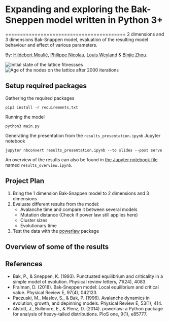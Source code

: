 # Expanding and exploring the Bak-Sneppen model written in Python 3+
=========================================
2 dimensions and 3 dimensions Bak-Snappen model, evaluation of the resulting model behaviour and effect of various parameters.

By: [Hildebert Moulié](https://github.com/hildobby), [Philippe Nicolau](https://github.com/PNicolau96), [Louis Weyland](https://github.com/LouisWW) & [Binjie Zhou](https://github.com/binjiezhou).

![Initial state of the lattice fitnessses](https://github.com/hildobby/Complex_System/src/figures/lattice_itr=1.png) ![Age of the nodes on the lattice after 2000 iterations](https://github.com/hildobby/Complex_System/src/figures/lattice-age_itr=2000.png)

## Setup required packages

Gathering the required packages
```
pip3 install -r requirements.txt
```

Running the model
```
python3 main.py
```

Generating the presentation from the `results_presentation.ipynb` Jupyter notebook
```
jupyter nbconvert results_presentation.ipynb --to slides --post serve
```

An overview of the results can also be found in [the Jupyter notebook file](https://github.com/hildobby/Complex_System/blob/master/results_overview.ipynb) named `results_overview.ipynb`.

## Project Plan

1. Bring the 1 dimension Bak-Snappen model to 2 dimensions and 3 dimensions
2. Evaluate different results from the model:
    * Avalanche time and compare it between several models
    * Mutation distance (Check if power law still applies here)
    * Cluster sizes
    * Evolutionary time
3. Test the data with the [powerlaw](https://pypi.org/project/powerlaw/) package



## Overview of some of the results




## References

* Bak, P., & Sneppen, K. (1993). Punctuated equilibrium and criticality in a simple model of evolution. Physical review letters, 71(24), 4083.
* Fraiman, D. (2018). Bak-Sneppen model: Local equilibrium and critical value. Physical Review E, 97(4), 042123.
* Paczuski, M., Maslov, S., & Bak, P. (1996). Avalanche dynamics in evolution, growth, and depinning models. Physical Review E, 53(1), 414.
* Alstott, J., Bullmore, E., & Plenz, D. (2014). powerlaw: a Python package for analysis of heavy-tailed distributions. PloS one, 9(1), e85777.
